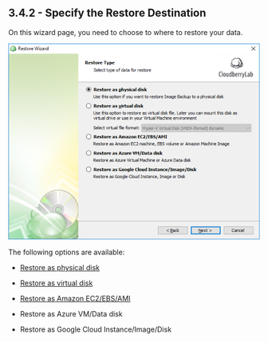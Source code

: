 ## 3.4.2 - Specify the Restore Destination

On this wizard page, you need to choose to where to restore your data.

![](/assets/image-based-select-restore-destination.png)

The following options are available:

* [Restore as physical disk](/chapter1/step-3-choose-data-to-restore/34-restore-a-disk-image-or-network-share/342-specify-the-restore-destination/3421-restore-to-a-physical-disk.md)

* [Restore as virtual disk](/chapter1/step-3-choose-data-to-restore/34-restore-a-disk-image-or-network-share/342-specify-the-restore-destination/3422-restore-to-a-virtual-disk.md)

* [Restore as Amazon EC2/EBS/AMI](/chapter1/step-3-choose-data-to-restore/34-restore-a-disk-image-or-network-share/342-specify-the-restore-destination/3423-restore-as-an-amazon-ec2-instance-elastic-block-store-volume-or-machine-image.md)

* Restore as Azure VM/Data disk

* Restore as Google Cloud Instance/Image/Disk



